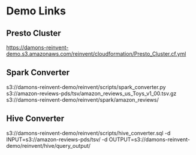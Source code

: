 # Demo Links

## Presto Cluster

https://damons-reinvent-demo.s3.amazonaws.com/reinvent/cloudformation/Presto_Cluster.cf.yml

## Spark Converter

s3://damons-reinvent-demo/reinvent/scripts/spark_converter.py
s3://amazon-reviews-pds/tsv/amazon_reviews_us_Toys_v1_00.tsv.gz
s3://damons-reinvent-demo/reinvent/spark/amazon_reviews/

## Hive Converter

s3://damons-reinvent-demo/reinvent/scripts/hive_converter.sql
-d INPUT=s3://amazon-reviews-pds/tsv/
-d OUTPUT=s3://damons-reinvent-demo/reinvent/hive/query_output/